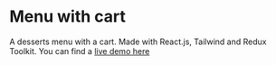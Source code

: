 # Menu with cart

A desserts menu with a cart. Made with React.js, Tailwind and Redux Toolkit. You can find a [live demo here](https://menu-with-cart.netlify.app/)
